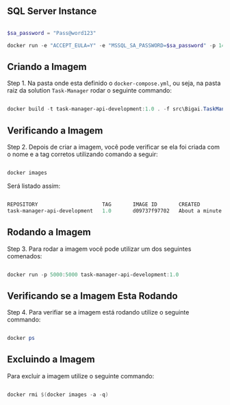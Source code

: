 
## SQL Server Instance

```powershell

$sa_password = "Pass@word123"

docker run -e "ACCEPT_EULA=Y" -e "MSSQL_SA_PASSWORD=$sa_password" -p 1433:1433 -v sqlvolume:/var/opt/mssql -d --rm --name mssql mcr.microsoft.com/mssql/server:2022-latest

```

## Criando a Imagem

Step 1. Na pasta onde esta definido o `docker-compose.yml`, ou seja, na pasta raiz da solution `Task-Manager` rodar o seguinte commando:

```powershell

docker build -t task-manager-api-development:1.0 . -f src\Bigai.TaskManager.Api\Dockerfile

```

## Verificando a Imagem

Step 2. Depois de criar a imagem, você pode verificar se ela foi criada com o nome e a tag corretos utilizando comando a seguir:

```powershell

docker images

```

Será listado assim:

```powershell

REPOSITORY                     TAG       IMAGE ID       CREATED              SIZE
task-manager-api-development   1.0       d09737f97702   About a minute ago   349MB

```

## Rodando a Imagem

Step 3. Para rodar a imagem você pode utilizar um dos seguintes comenados:

```powershell

docker run -p 5000:5000 task-manager-api-development:1.0

```

## Verificando se a Imagem Esta Rodando

Step 4. Para verifiar se a imagem está rodando utilize o seguinte commando:

```powershell

docker ps

```

## Excluindo a Imagem

Para excluir a imagem utilize o seguinte commando:

```powershell

docker rmi $(docker images -a -q)

```
